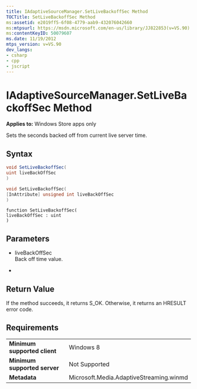 ```yaml
---
title: IAdaptiveSourceManager.SetLiveBackoffSec Method
TOCTitle: SetLiveBackoffSec Method
ms:assetid: e2019ff5-6f08-4779-aab9-432076042660
ms:mtpsurl: https://msdn.microsoft.com/en-us/library/JJ822853(v=VS.90)
ms:contentKeyID: 50079607
ms.date: 11/19/2012
mtps_version: v=VS.90
dev_langs:
- csharp
- cpp
- jscript
---
```


# IAdaptiveSourceManager.SetLiveBackoffSec Method

**Applies to:** Windows Store apps only

Sets the seconds backed off from current live server time.

## Syntax

```csharp
void SetLiveBackoffSec(
uint liveBackOffSec
)
```

```cpp
void SetLiveBackoffSec(
[InAttribute] unsigned int liveBackOffSec
)
```

```jscript
function SetLiveBackoffSec(
liveBackOffSec : uint
)
```

## Parameters

  - liveBackOffSec  
    Back off time value.

  -  

## Return Value

If the method succeeds, it returns S\_OK. Otherwise, it returns an HRESULT error code.

## Requirements

|||
|--- |--- |
|**Minimum supported client**|Windows 8|
|**Minimum supported server**|Not Supported|
|**Metadata**|Microsoft.Media.AdaptiveStreaming.winmd|

